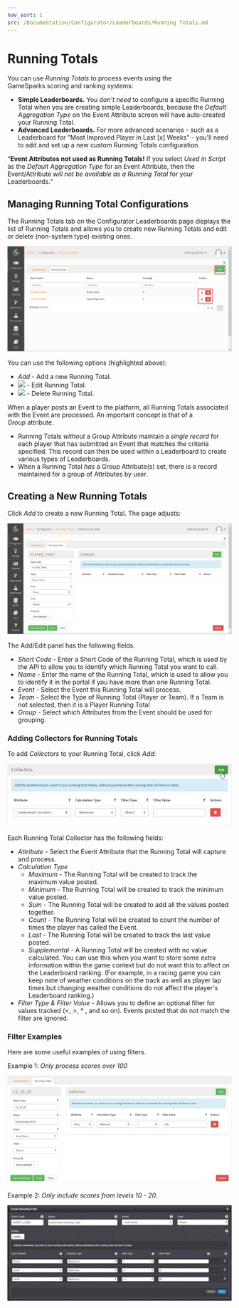 ```yaml
---
nav_sort: 1
src: /Documentation/Configurator/Leaderboards/Running Totals.md
---
```


# Running Totals

You can use *Running Totals* to process events using the GameSparks scoring and ranking systems:
* **Simple Leaderboards.** You *don't need* to configure a specific Running Total when you are creating simple Leaderboards, because the *Default Aggregation Type* on the Event Attribute screen will have auto-created your Running Total.
* **Advanced Leaderboards.** For more advanced scenarios - such as a Leaderboard for "Most Improved Player in Last [x] Weeks" - you'll need to add and set up a new custom Running Totals configuration.

<q>**Event Attributes not used as Running Totals!** If you select *Used in Script* as the *Default Aggregation Type* for an Event Attribute, then the Event/Attribute *will not be available as a Running Total* for your Leaderboards.</q>

## Managing Running Total Configurations

The Running Totals tab on the Configurator Leaderboards page displays the list of Running Totals and allows you to create new Running Totals and edit or delete (non-system type) existing ones.

![](img/RunningTotals/5.png)

You can use the following options (highlighted above):

  * *Add* - Add a new Running Total.
  * ![](/img/icons/editicon.png) - Edit Running Total.
  * ![](/img/icons/deleteicon.png) - Delete Running Total.

When a player posts an Event to the platform, all Running Totals associated with the Event are processed. An important concept is that of a *Group* attribute.

  * Running Totals *without* a Group Attribute maintain a *single record* for each player that has submitted an Event that matches the criteria specified. This record can then be used within a Leaderboard to create various types of Leaderboards.
  * When a Running Total *has* a Group Attribute(s) set, there is a record maintained for a group of Attributes by user.

## Creating a New Running Totals

Click *Add* to create a new Running Total. The page adjusts:

![](img/RunningTotals/6.png)

The Add/Edit panel has the following fields.

  * *Short Code* - Enter a Short Code of the Running Total, which is used by the API to allow you to identify which Running Total you want to call.
  * *Name* - Enter the name of the Running Total, which is used to allow you to identify it in the portal if you have more than one Running Total.
  * *Event* - Select the Event this Running Total will process.
  * *Team* - Select the Type of Running Total (Player or Team). If a Team is not selected, then it is a Player Running Total
  * *Group* - Select which Attributes from the Event should be used for grouping.

### Adding Collectors for Running Totals

To add *Collectors* to your Running Total, click *Add*:

![](img/RunningTotals/7.png)

Each Running Total Collector has the following fields:
  * *Attribute* - Select the Event Attribute that the Running Total will capture and process.
  * *Calculation Type*
    * *Maximum* - The Running Total will be created to track the maximum value posted.
    * *Minimum* - The Running Total will be created to track the minimum value posted.
    * *Sum* - The Running Total will be created to add all the values posted together.
    * *Count* - The Running Total will be created to count the number of times the player has called the Event.
    * *Last* - The Running Total will be created to track the last value posted.
    * *Supplemental* \- A Running Total will be created with no value calculated. You can use this when you want to store some extra information within the game context but do not want this to affect on the Leaderboard ranking. (For example, in a racing game you can keep note of weather conditions on the track as well as player lap times but changing weather conditions do not affect the player's Leaderboard ranking.)
  * *Filter Type & Filter Value* - Allows you to define an optional filter for values tracked (<, >, * , and so on). Events posted that do not match the filter are ignored.

### Filter Examples

Here are some useful examples of using filters.

Example 1: *Only process scores over 100*

![](img/RunningTotals/8.png)

Example 2: *Only include scores from levels 10 - 20.*

![](img/RunningTotals/4.jpg)
